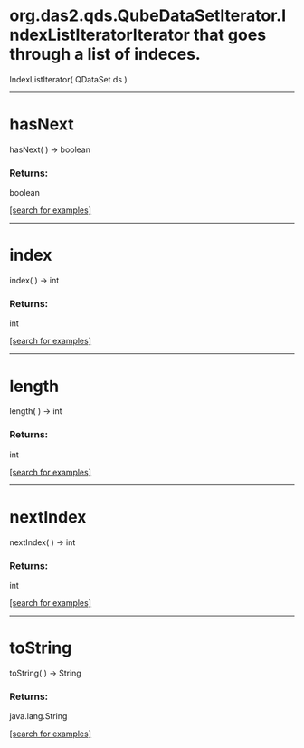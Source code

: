 # org.das2.qds.QubeDataSetIterator.IndexListIteratorIterator that goes through a list of indeces.
IndexListIterator( QDataSet ds )


***
<a name="hasNext"></a>
# hasNext
hasNext(  ) &rarr; boolean



### Returns:
boolean


<a href="https://github.com/autoplot/dev/search?q=hasNext&unscoped_q=hasNext">[search for examples]</a>

***
<a name="index"></a>
# index
index(  ) &rarr; int



### Returns:
int


<a href="https://github.com/autoplot/dev/search?q=index&unscoped_q=index">[search for examples]</a>

***
<a name="length"></a>
# length
length(  ) &rarr; int



### Returns:
int


<a href="https://github.com/autoplot/dev/search?q=length&unscoped_q=length">[search for examples]</a>

***
<a name="nextIndex"></a>
# nextIndex
nextIndex(  ) &rarr; int



### Returns:
int


<a href="https://github.com/autoplot/dev/search?q=nextIndex&unscoped_q=nextIndex">[search for examples]</a>

***
<a name="toString"></a>
# toString
toString(  ) &rarr; String



### Returns:
java.lang.String


<a href="https://github.com/autoplot/dev/search?q=toString&unscoped_q=toString">[search for examples]</a>

